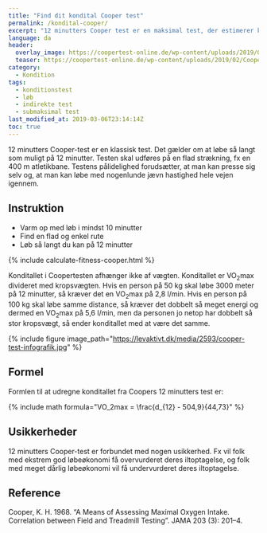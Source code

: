 ```yaml
---
title: "Find dit kondital Cooper test"
permalink: /kondital-cooper/
excerpt: "12 minutters Cooper test er en maksimal test, der estimerer konditallet ud fra den tilbagelagte distance."
language: da
header:
  overlay_image: https://coopertest-online.de/wp-content/uploads/2019/02/Coopertest_Collage_368385_R_K_B_by_Kurt-Michel_pixelio.de_1100px-1.jpg
  teaser: https://coopertest-online.de/wp-content/uploads/2019/02/Coopertest_Collage_368385_R_K_B_by_Kurt-Michel_pixelio.de_1100px-1.jpg
category:
  - Kondition
tags:
  - konditionstest
  - løb
  - indirekte test
  - submaksimal test
last_modified_at: 2019-03-06T23:14:14Z
toc: true
---
```


12 minutters Cooper-test er en klassisk test. Det gælder om at løbe så langt som muligt på 12 minutter. Testen skal udføres på en flad strækning, fx en 400 m atletikbane. Testens pålidelighed forudsætter, at man kan presse sig selv og, at man kan løbe med nogenlunde jævn hastighed hele vejen igennem.

## Instruktion

- Varm op med løb i mindst 10 minutter
- Find en flad og enkel rute
- Løb så langt du kan på 12 minutter

{% include calculate-fitness-cooper.html %}

Konditallet i Coopertesten afhænger ikke af vægten. Konditallet er VO<sub>2</sub>max divideret med kropsvægten. Hvis en person på 50 kg skal løbe 3000 meter på 12 minutter, så kræver det en VO<sub>2</sub>max på 2,8 l/min. Hvis en person på 100 kg skal løbe samme distance, så kræver det dobbelt så meget energi og dermed en VO<sub>2</sub>max på 5,6 l/min, men da personen jo netop har dobbelt så stor kropsvægt, så ender konditallet med at være det samme.

{% include figure image_path="https://levaktivt.dk/media/2593/cooper-test-infografik.jpg" %}

## Formel

Formlen til at udregne konditallet fra Coopers 12 minutters test er:

{% include math formula="VO_2max = \frac{d_{12} - 504,9}{44,73}" %}

## Usikkerheder

12 minutters Cooper-test er forbundet med nogen usikkerhed. Fx vil folk med ekstrem god løbeøkonomi få overvurderet deres iltoptagelse, og folk med meget dårlig løbeøkonomi vil få undervurderet deres iltoptagelse.

## Reference

Cooper, K. H. 1968. “A Means of Assessing Maximal Oxygen Intake. Correlation between Field and Treadmill Testing”. JAMA 203 (3): 201–4.
